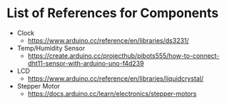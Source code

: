 # List of References for Components
- Clock
  - https://www.arduino.cc/reference/en/libraries/ds3231/
- Temp/Humidity Sensor
  - https://create.arduino.cc/projecthub/pibots555/how-to-connect-dht11-sensor-with-arduino-uno-f4d239
- LCD
  - https://www.arduino.cc/reference/en/libraries/liquidcrystal/
- Stepper Motor
  - https://docs.arduino.cc/learn/electronics/stepper-motors
